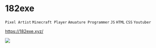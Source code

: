 # 182exe

`Pixel Artist`
`Minecraft Player`
`Amuature Programmer`
`JS`
`HTML`
`CSS`
`Youtuber`

https://182exe.xyz/

![](https://img.shields.io/badge/<WORD_ON_LEFT>-<WORD_ON_RIGHT>-informational?style=for-the-badge&color=#Cd00ff)
